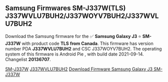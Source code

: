 <h2>Samsung Firmwares SM-J337W(TLS) J337WVLU7BUH2/J337WOYV7BUH2/J337WVLU7BUH2</h2>
Download the Samsung firmware for the ✅ <strong>Samsung Galaxy J3 </strong> ⭐ <strong>SM-J337W</strong> with product code <strong>TLS</strong> <strong> from Canada</strong>. This firmware has version number PDA <strong>J337WVLU7BUH2</strong> and CSC J337WOYV7BUH2. The operating system of this firmware is Android Pie , with build date 2021-09-14. Changelist <strong>20136707</strong>.


[SM-J337W](https://samfirm.shop/samsung/model/SM-J337W)
[J337WVLU7BUH2](https://samfirm.shop/samsung/pda/J337WVLU7BUH2)
[Download Firmware Samsung Galaxy J3 SM-J337W](https://samfirm.shop/samsung/firmware/456272)
